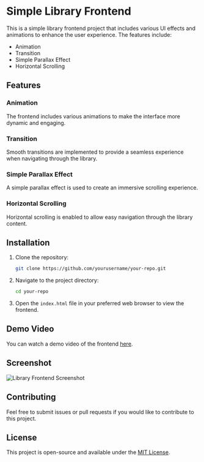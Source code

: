# Simple Library Frontend

This is a simple library frontend project that includes various UI effects and animations to enhance the user experience. The features include:
- Animation
- Transition
- Simple Parallax Effect
- Horizontal Scrolling

## Features

### Animation
The frontend includes various animations to make the interface more dynamic and engaging.

### Transition
Smooth transitions are implemented to provide a seamless experience when navigating through the library.

### Simple Parallax Effect
A simple parallax effect is used to create an immersive scrolling experience.

### Horizontal Scrolling
Horizontal scrolling is enabled to allow easy navigation through the library content.

## Installation

1. Clone the repository:
   ```bash
   git clone https://github.com/yourusername/your-repo.git
   ```

2. Navigate to the project directory:
   ```bash
   cd your-repo
   ```

3. Open the `index.html` file in your preferred web browser to view the frontend.

## Demo Video

You can watch a demo video of the frontend [here](https://drive.google.com/file/d/12_Z22IYKHQCDfKIeSvfqVflyw7q_MmUh/view?usp=sharing).

## Screenshot

![Library Frontend Screenshot](images/screenshot.png)

## Contributing

Feel free to submit issues or pull requests if you would like to contribute to this project.

## License

This project is open-source and available under the [MIT License](LICENSE).
